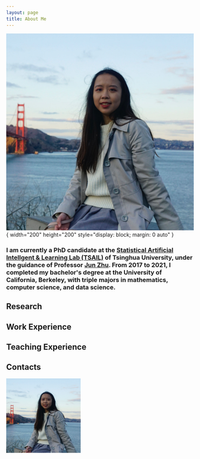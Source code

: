 ```yaml
---
layout: page
title: About Me
---
```

![Picture](photo.jpg){ width="200" height="200" style="display: block; margin: 0 auto" }

### I am currently a PhD candidate at the [Statistical Artificial Intellgent & Learning Lab (TSAIL)](https://ml.cs.tsinghua.edu.cn/) of Tsinghua University, under the guidance of Professor  [Jun Zhu](https://ml.cs.tsinghua.edu.cn/~jun/index.shtml). From 2017 to 2021, I completed my bachelor's degree at the University of California, Berkeley, with triple majors in mathematics, computer science, and data science.

## Research

## Work Experience 

## Teaching Experience 

## Contacts
<img align="centering" width="200" height="200" src="photo.jpg">
